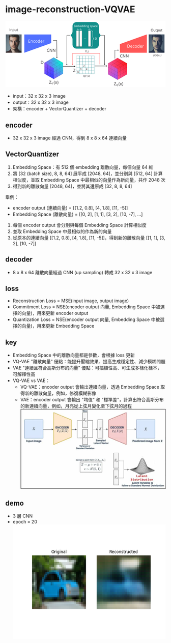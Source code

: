 # image-reconstruction-VQVAE
![alt text](VQ-VAE.png)
- input：32 x 32 x 3 image
- output：32 x 32 x 3 image
- 架構：encoder + VectorQuantizer + decoder

## encoder
- 32 x 32 x 3 image 經過 CNN，得到 8 x 8 x 64 連續向量

## VectorQuantizer
1. Embedding Space：有 512 個 embedding 離散向量，每個向量 64 維
2. 將 [32 (batch size), 8, 8, 64] 展平成 [2048, 64]，並分別與 [512, 64] 計算相似度，並取 Embedding Space 中最相似的向量作為新向量，共作 2048 次
3. 得到新的離散向量 [2048, 64]，並將其還原成 [32, 8, 8, 64]

舉例：
- encoder output (連續向量) = [[1.2, 0.8], [4, 1.8], [11, -5]]
- Embedding Space (離散向量) = [[0, 2], [1, 1], [3, 2], [10, -7], ...]

1. 每個 encoder output 會分別與每個 Embedding Space 計算相似度
2. 並取 Embedding Space 中最相似的作為新的向量
3. 從原本的連續向量 [[1.2, 0.8], [4, 1.8], [11, -5]]，得到新的離散向量 [[1, 1], [3, 2], [10, -7]]

## decoder
- 8 x 8 x 64 離散向量經過 CNN (up sampling) 轉成 32 x 32 x 3 image

## loss
- Reconstruction Loss = MSE(input image, output image)
- Commitment Loss = NSE(encoder output 向量, Embedding Space 中被選擇的向量)，用來更新 encoder output
- Quantization Loss = NSE(encoder output 向量, Embedding Space 中被選擇的向量)，用來更新 Embedding Space

## key
- Embedding Space 中的離散向量都是參數，會根據 loss 更新
- VQ-VAE "離散向量" 優點：能提升壓縮效果、提高生成穩定性、減少模糊問題
- VAE "連續且符合高斯分布的向量" 優點：可插植性高、可生成多樣化樣本，可解釋性高
- VQ-VAE vs VAE：   
    - VQ-VAE：encoder output 會輸出連續向量，透過 Embedding Space 取得新的離散向量，例如，修復模糊影像  
    - VAE：encoder output 會輸出 "均值" 和 "標準差"，計算出符合高斯分布的新連續向量，例如，月亮從上弦月變化至下弦月的過程  
![alt text](VAE.png)

## demo
- 3 層 CNN
- epoch = 20  
![alt text](demo.png)
